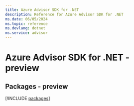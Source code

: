 ```yaml
---
title: Azure Advisor SDK for .NET
description: Reference for Azure Advisor SDK for .NET
ms.date: 06/05/2024
ms.topic: reference
ms.devlang: dotnet
ms.service: advisor
---
```

# Azure Advisor SDK for .NET - preview
## Packages - preview
[!INCLUDE [packages](advisor-index.md)]